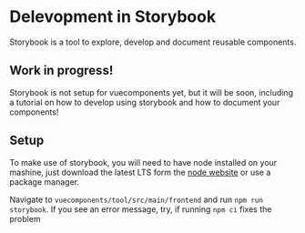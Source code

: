 # Delevopment in Storybook

Storybook is a tool to explore, develop and document reusable components.

## Work in progress!

Storybook is not setup for vuecomponents yet, but it will be soon, including a tutorial on how to develop using storybook and how to document your components!

## Setup

To make use of storybook, you will need to have node installed on your mashine, just download the latest LTS form the [node website](https://nodejs.dev/download) or use a package manager.

Navigate to `vuecomponents/tool/src/main/frontend` and run `npm run storybook`. If you see an error message, try, if running `npm ci` fixes the problem
